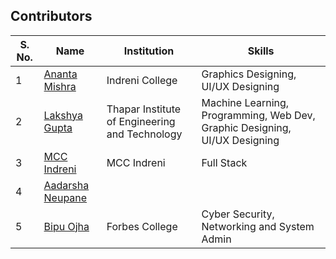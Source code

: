 ## Contributors

| S. No. | Name                                                           | Institution                                                         | Skills                                                             |
| ------- | -------------------------------------------------------------- | ------------------------------------------------------------------- | ------------------------------------------------------------------ |
| 1       | [Ananta Mishra](https://github.com/anantamishra)            | Indreni College                                        | Graphics Designing, UI/UX Designing                                  |
| 2       | [Lakshya Gupta](https://github.com/lakkshh)            | Thapar Institute of Engineering and Technology                                        | Machine Learning, Programming, Web Dev, Graphic Designing, UI/UX Designing  
| 3 | [MCC Indreni](https://github.com/mccindreni) | MCC Indreni | Full Stack
| 4 | [Aadarsha Neupane](https://github.com/aadarshaneupane) |
| 5 | [Bipu Ojha](https://github.com/Bipuojha1) | Forbes College  | Cyber Security, Networking and System Admin |

